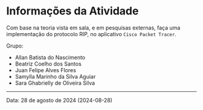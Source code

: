 # Informações da Atividade

Com base na teoria vista em sala, e em pesquisas externas, faça uma implementação do protocolo RIP, no aplicativo `Cisco Packet Tracer`.

Grupo:
- Allan Batista do Nascimento
- Beatriz Coelho dos Santos
- Juan Felipe Alves Flores
- Samylla Marinho da Silva Aguiar
- Sara Ghabrielly de Oliveira Silva

---

Data: 28 de agosto de 2024 (2024-08-28)